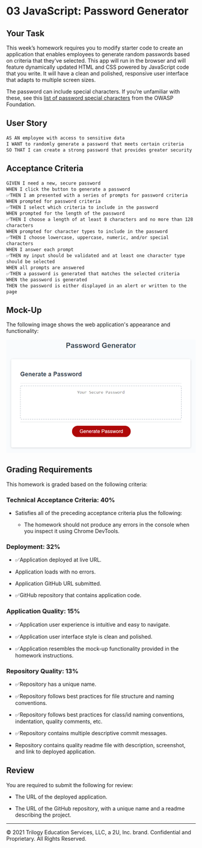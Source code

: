 # 03 JavaScript: Password Generator

## Your Task

This week’s homework requires you to modify starter code to create an application that enables employees to generate random passwords based on criteria that they’ve selected. This app will run in the browser and will feature dynamically updated HTML and CSS powered by JavaScript code that you write. It will have a clean and polished, responsive user interface that adapts to multiple screen sizes.

The password can include special characters. If you’re unfamiliar with these, see this [list of password special characters](https://www.owasp.org/index.php/Password_special_characters) from the OWASP Foundation.

## User Story

```
AS AN employee with access to sensitive data
I WANT to randomly generate a password that meets certain criteria
SO THAT I can create a strong password that provides greater security
```

## Acceptance Criteria

```
GIVEN I need a new, secure password
WHEN I click the button to generate a password
✅THEN I am presented with a series of prompts for password criteria
WHEN prompted for password criteria
✅THEN I select which criteria to include in the password
WHEN prompted for the length of the password
✅THEN I choose a length of at least 8 characters and no more than 128 characters
WHEN prompted for character types to include in the password
✅THEN I choose lowercase, uppercase, numeric, and/or special characters
WHEN I answer each prompt
✅THEN my input should be validated and at least one character type should be selected
WHEN all prompts are answered
✅THEN a password is generated that matches the selected criteria
WHEN the password is generated
THEN the password is either displayed in an alert or written to the page
```

## Mock-Up

The following image shows the web application's appearance and functionality:

![The Password Generator application displays a red button to "Generate Password".](./Assets/03-javascript-homework-demo.png)

## Grading Requirements

This homework is graded based on the following criteria: 

### Technical Acceptance Criteria: 40%

* Satisfies all of the preceding acceptance criteria plus the following:

  * The homework should not produce any errors in the console when you inspect it using Chrome DevTools.

### Deployment: 32%

* ✅Application deployed at live URL.

* Application loads with no errors.

* Application GitHub URL submitted.

* ✅GitHub repository that contains application code.

### Application Quality: 15%

* ✅Application user experience is intuitive and easy to navigate.

* ✅Application user interface style is clean and polished.

* ✅Application resembles the mock-up functionality provided in the homework instructions.

### Repository Quality: 13%

* ✅Repository has a unique name.

* ✅Repository follows best practices for file structure and naming conventions.

* ✅Repository follows best practices for class/id naming conventions, indentation, quality comments, etc.

* ✅Repository contains multiple descriptive commit messages.

* Repository contains quality readme file with description, screenshot, and link to deployed application.

## Review

You are required to submit the following for review:

* The URL of the deployed application.

* The URL of the GitHub repository, with a unique name and a readme describing the project.

- - -
© 2021 Trilogy Education Services, LLC, a 2U, Inc. brand. Confidential and Proprietary. All Rights Reserved.
